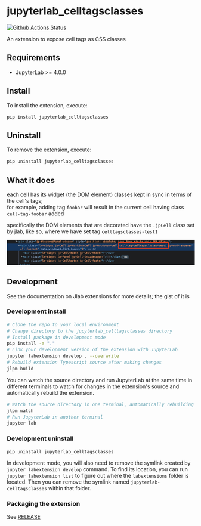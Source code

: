 # jupyterlab_celltagsclasses

[![Github Actions Status](https://github.com/parmentelat/jupyterlab-celltagsclasses/workflows/Build/badge.svg)](https://github.com/parmentelat/jupyterlab-celltagsclasses/actions/workflows/build.yml)

An extension to expose cell tags as CSS classes

## Requirements

- JupyterLab >= 4.0.0

## Install

To install the extension, execute:

```bash
pip install jupyterlab_celltagsclasses
```

## Uninstall

To remove the extension, execute:

```bash
pip uninstall jupyterlab_celltagsclasses
```

## What it does

each cell has its widget (the DOM element) classes kept in sync in terms of the cell's tags;  
for example, adding tag `foobar` will result in the current cell having class `cell-tag-foobar` added

specifically the DOM elements that are decorated have the `.jpCell` class set by jlab, like so, where we have set tag `celltagsclasses-test1`

![](media/screenshot.png)

## Development

See the documentation on Jlab extensions for more details; the gist of it is

### Development install

```bash
# Clone the repo to your local environment
# Change directory to the jupyterlab_celltagsclasses directory
# Install package in development mode
pip install -e "."
# Link your development version of the extension with JupyterLab
jupyter labextension develop . --overwrite
# Rebuild extension Typescript source after making changes
jlpm build
```

You can watch the source directory and run JupyterLab at the same time in different terminals to watch for changes in the extension's source and automatically rebuild the extension.

```bash
# Watch the source directory in one terminal, automatically rebuilding when needed
jlpm watch
# Run JupyterLab in another terminal
jupyter lab
```

### Development uninstall

```bash
pip uninstall jupyterlab_celltagsclasses
```

In development mode, you will also need to remove the symlink created by `jupyter labextension develop`
command. To find its location, you can run `jupyter labextension list` to figure out where the `labextensions`
folder is located. Then you can remove the symlink named `jupyterlab-celltagsclasses` within that folder.

### Packaging the extension

See [RELEASE](RELEASE.md)
